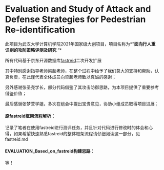 # Evaluation and Study of Attack and Defense Strategies for Pedestrian Re-identification



此项目为武汉大学计算机学院2021年国家级大创项目，项目名称为*”**面向行人重识别的攻防策略评测及研究** “*

所有代码基于京东开源数据库[fastreid](https://github.com/JDAI-CV/fast-reid)二次开发扩展

其中特别感谢指导老师梁超老师，在整个过程中给予了我们莫大的支持和帮助，认真负责，在此谨代表全体成员向梁超老师致以真诚的感谢；

另外感谢张圣尧学长，部分代码借鉴了其攻击防御思路，为本项目提供了重要参考借鉴价值；

最后感谢张梦萱学姐，多次在组会中提出宝贵意见，协助小组成员取得项目进展；



#### 原fastreid框架流程解析：

记录了笔者在使用fastreid进行测评任务，并且针对代码进行修改时的体会和心得，如果希望快速熟悉fastreid的整体框架流程请仔细阅读这一部分，见fastreid.md





#### EVALUATION_Based_on_fastreid构建思路：

等！

